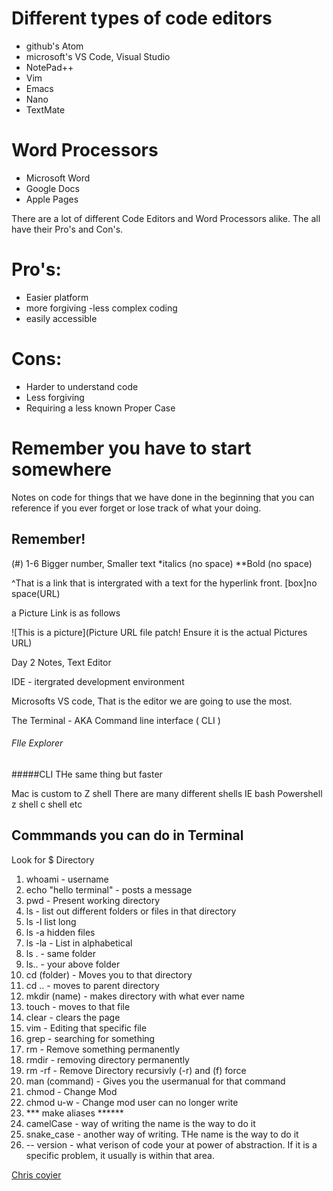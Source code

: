 # Different types of code editors 
- github's Atom
- microsoft's VS Code, Visual Studio 
- NotePad++
- Vim
- Emacs
- Nano
- TextMate

# Word Processors 
- Microsoft Word 
- Google Docs
- Apple Pages

There are a lot of different Code Editors and Word Processors alike. The all have their Pro's and Con's. 
# Pro's: 
- Easier platform
- more forgiving
-less complex coding
- easily accessible 
# Cons:
- Harder to understand code
- Less forgiving
- Requiring a less known Proper Case


# Remember you have to start somewhere
Notes on code for things that we have done in the beginning that you can reference if you ever forget or lose track of what your doing. 


## Remember!

(#) 1-6 Bigger number, Smaller text
*italics (no space)
**Bold (no space)


^That is a link that is intergrated with a text for the hyperlink front.
  [box]no space(URL)
  
  a Picture Link is as follows
  
  ![This is a picture](Picture URL file patch! Ensure it is the actual Pictures URL)
  
  
  Day 2 Notes, Text Editor
  
  IDE - itergrated development environment
  
  Microsofts VS code, That is the editor we are going to use the most. 
  
  The Terminal - AKA Command line interface ( CLI ) 
  
  ###### FIle Explorer
  
  #####CLI THe same thing but faster
  
  Mac is custom to Z shell
There are many different shells 
IE 
bash
Powershell
z shell
c shell
etc


## Commmands you can do in Terminal
Look for $ Directory
1. whoami - username
1. echo "hello terminal" - posts a message
1. pwd - Present working directory
1. ls - list out different folders or files in that directory 
1. ls -l list long
1. ls -a hidden files
1. ls -la - List in alphabetical
1. ls . - same folder
1. ls.. - your above folder
1. cd (folder) - Moves you to that directory
1. cd .. - moves to parent directory
1. mkdir (name) - makes directory with what ever name
1. touch - moves to that file
1. clear - clears the page
1. vim - Editing that specific file
1. grep - searching for something
1. rm - Remove something permanently
1. rmdir - removing directory permanently
1. rm -rf - Remove Directory recursivly (-r) and (f) force 
1. man (command) - Gives you the usermanual for that command
1. chmod - Change Mod
1. chmod u-w - Change mod user can no longer write
1. *** make aliases ****** 
1. camelCase - way of writing the name is the way to do it
1. snake_case - another way of writing. THe name is the way to do it
1. -- version - what verison of code your at
  power of abstraction. 
  If it is a specific problem, it usually is within that area.
  
  [Chris coyier](https://css-tricks.com/author/chriscoyier/)   
  
  
  
  

